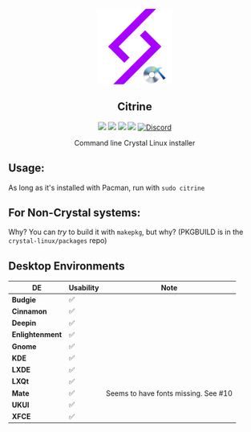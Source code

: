 <p align="center">
  <a href="https://github.com/crystal-linux">
    <img src="https://github.com/crystal-linux/branding/blob/main/icons/crystal-logo-minimal-citrine.png?raw=true alt="Logo" width="150" height="150">
  </a>
</p>
<p align="center"> 
<h2 align="center"> Citrine </h2>
</p>
<p align="center">
<img src=https://img.shields.io/github/stars/crystal-linux/citrine?style=flat&color=a900ff&logo=Github />
<img src=https://img.shields.io/github/forks/crystal-linux/citrine?style=flat&color=a900ff&logo=Github />
<img src=https://img.shields.io/github/issues/crystal-linux/citrine?style=flat&color=a900ff&logo=Github />
<img src=https://img.shields.io/github/issues-pr/crystal-linux/citrine?style=flat&color=a900ff&logo=Github />
<a href="https://discord.gg/yp4xpZeAgW"><img alt="Discord" src="https://img.shields.io/discord/825473796227858482?color=blue&label=Discord&logo=Discord&logoColor=white"?link=https://discord.gg/yp4xpZeAgW&link=https://discord.gg/yp4xpZeAgW> </p></a>
<p align="center"> Command line Crystal Linux installer </p>


## Usage:
As long as it's installed with Pacman, run with `sudo citrine`

## For Non-Crystal systems:
Why? You can *try* to build it with `makepkg`, but why?
(PKGBUILD is in the `crystal-linux/packages` repo)

<!--
## Requesting a WM/DE:
Request WM/DEs [here](https://github.com/crystal-linux/citrine/issues/1).
-->

## Desktop Environments
| **DE** | **Usability** | **Note** |
| --- | --- | --- |
| **Budgie** | ✅ | 
| **Cinnamon** | ✅ | 
| **Deepin** | ✅ |
| **Enlightenment** | ✅ |
| **Gnome** | ✅ |
| **KDE** | ✅ | 
| **LXDE** | ✅ | 
| **LXQt** | ✅ | 
| **Mate** | ✅ | Seems to have fonts missing. See #10 |
| **UKUI** | ✅ | 
| **XFCE** | ✅ | 

